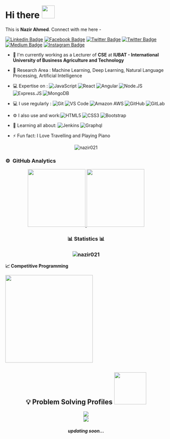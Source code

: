 # Hi there <img src="https://media.giphy.com/media/hvRJCLFzcasrR4ia7z/giphy.gif" width="40px">

This is **Nazir Ahmed**. Connect with me here -

[![Linkedin Badge](https://img.shields.io/badge/-nazir-blue?style=plastic&logo=Linkedin&logoColor=white&link=https://www.linkedin.com/in/nazir021/)](https://www.linkedin.com/in/nazir021/)
[![Facebook Badge](https://img.shields.io/badge/-nazir-blue?style=plastic&logo=Facebook&logoColor=white&link=https://www.facebook.com/nazir021/)](https://www.facebook.com/nazir021/)
[![Twitter Badge](https://img.shields.io/badge/-@nazir021_021-blue?style=plastic&logo=Twitter&logoColor=white&link=https://twitter.com/shourov_return0)](https://twitter.com/shourov_return0)
[![Twitter Badge](https://img.shields.io/badge/-@nazir_021?style=plastic&logo=Twitter&logoColor=white&link=https://twitter.com/nazir_021)](https://twitter.com/nazir_021)
[![Medium Badge](https://img.shields.io/badge/-@nazirahmedsobuj-black?style=plastic&labelColor=000000&logo=Medium&link=https://medium.com/@nazirahmedsobuj/)](https://medium.com/@nazirahmedsobuj)
[![Instagram Badge](https://img.shields.io/badge/-nazir.021-purple?style=plastic&logo=instagram&logoColor=white&link=https://www.instagram.com/nazir.021/)](https://www.instagram.com/nazir.021/)



- 🏢  I'm currently working as a Lecturer of **CSE** at **IUBAT - International University of Business Agriculture and Technology**
- 🚀  Research Area : Machine Learning, Deep Learning, Natural Language Processing, Artificial Intelligence
- 💻  Expertise on :
  ![JavaScript](https://img.shields.io/badge/-JavaScript-black?style=plastic&logo=javascript)
  ![React](https://img.shields.io/badge/-React-3b2e5a?style=plastic&logo=react)
  ![Angular](https://img.shields.io/badge/-Angular-3b2e5a?style=plastic&logo=Angular)
  ![Node.JS](https://img.shields.io/badge/-Node.JS-black?style=plastic&logo=Node.js)
  ![Express.JS](https://img.shields.io/badge/-Express.JS-c7b198?style=plastic&logo=Express.JS)
  ![MongoDB](https://img.shields.io/badge/-MongoDB-black?style=plastic&logo=mongodb)
 
- 💻  I use regularly :
  ![Git](https://img.shields.io/badge/-Git-black?style=plastic&logo=git)
  ![VS Code](https://img.shields.io/badge/-VS%20Code-007ACC?style=plastic&logo=visual-studio-code)
  ![Amazon AWS](https://img.shields.io/badge/Amazon%20AWS-232F3E?style=plastic&logo=amazon-aws)
  ![GitHub](https://img.shields.io/badge/-GitHub-181717?style=plastic&logo=github)
  ![GitLab](https://img.shields.io/badge/-GitLab-FCA121?style=plastic&logo=gitlab)
- ⚙️  I also use and work:![HTML5](https://img.shields.io/badge/-HTML5-E34F26?style=plastic&logo=html5&logoColor=white)
  ![CSS3](https://img.shields.io/badge/-CSS3-1572B6?style=plastic&logo=css3)
  ![Bootstrap](https://img.shields.io/badge/-Bootstrap-563D7C?style=plastic&logo=bootstrap)  
  
 - 🌱  Learning all about:
  ![Jenkins](https://img.shields.io/badge/-Jenkins-black?style=plastic&logo=Jenkins)
  ![Graphql](https://img.shields.io/badge/-Graphql-E10098?style=plastic&logo=Graphql)

- ⚡️  Fun fact: I Love Travelling and Playing Piano 


<p align="center"> <img src="https://komarev.com/ghpvc/?username=nazir021" alt="nazir021" /> </p>




### ⚙️ &nbsp;GitHub Analytics

<p align="center">
<a href="https://github.com/nazir021">
  <img height="180em" src="https://github-readme-stats-eight-theta.vercel.app/api?username=nazir021&show_icons=true&theme=algolia&include_all_commits=true&count_private=true"/>
  <img height="180em" src="https://github-readme-stats-eight-theta.vercel.app/api/top-langs/?username=nazir021&layout=compact&langs_count=8&theme=algolia"/>
</a>
</p>

<h3 align="center">📊 Statistics 📊</h3>

<h3 align="center">
 <img align="center" src="http://github-readme-streak-stats.herokuapp.com?user=nazir021&theme=light&background=FD2D2D00&hide_border=true&currStreakNum=DD0000&sideLabels=DD2727&sideNums=1CDDAD" alt="nazir021"/>
</h3>


<b>&#128200; Competitive Programming</b>

<p float="left">
<img height="273em" src="https://leetcard.jacoblin.cool/nazir021?theme=light&font=Karma&ext=contest" />
<!-- <img height="280em" src="https://raw.githubusercontent.com/ahmmed_abir/cf-stats/main/output/light_card.svg" /> -->
</p>

<h2 align="center">💡 Problem Solving Profiles <img src="https://github.com/shourov-sorkar/shourov-sorkar/blob/master/1.gif?raw=true" width="100px"></h2>

<p align="center">
<a href="https://www.hackerrank.com"><img src="https://img.shields.io/badge/hackerrank-2FC866?&style=for-the-badge&logo=hackerrank&logoColor=white"/></a><br>
<a href="https://codeforces.com"><img src="https://img.shields.io/badge/codeforces-yellow?&style=for-the-badge&logo=codeforces&logoColor=white"/></a></p> <h5 align="center"> updating soon...</h5>



<!--# Read my recent blog's

- [Get covid update using Python Script](https://medium.com/@rshourov156/how-to-get-information-regarding-covid-19-with-python-script-3ab56655aef0)
- [Python text to speech convert](https://medium.com/@rshourov156/text-to-speech-in-python-a12ba0c61779)
